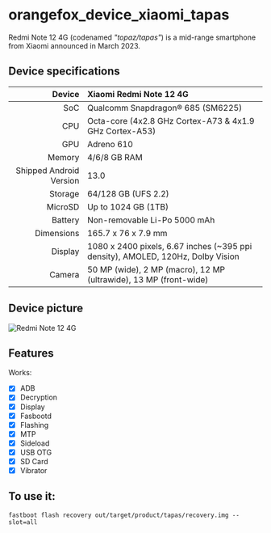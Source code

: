# orangefox_device_xiaomi_tapas

Redmi Note 12 4G (codenamed _"topaz/tapas"_) is a mid-range smartphone from Xiaomi announced in March 2023.

## Device specifications

Device                  | Xiaomi Redmi Note 12 4G
-----------------------:|:-------------------------
SoC                     | Qualcomm Snapdragon® 685 (SM6225)
CPU                     | Octa-core (4x2.8 GHz Cortex-A73 & 4x1.9 GHz Cortex-A53)
GPU                     | Adreno 610
Memory                  | 4/6/8 GB RAM
Shipped Android Version | 13.0
Storage                 | 64/128 GB (UFS 2.2)
MicroSD                 | Up to 1024 GB (1TB)
Battery                 | Non-removable Li-Po 5000 mAh
Dimensions              | 165.7 x 76 x 7.9 mm
Display                 | 1080 x 2400 pixels, 6.67 inches (~395 ppi density), AMOLED, 120Hz, Dolby Vision
Camera                  | 50 MP (wide), 2 MP (macro), 12 MP (ultrawide), 13 MP (front-wide)

## Device picture

![Redmi Note 12 4G](https://i02.appmifile.com/224_operator_sg/10/03/2023/cdf4a7f40a92668d1c8fe2fcc5045ea8.png)

## Features

Works:

- [X] ADB
- [X] Decryption
- [X] Display
- [X] Fasbootd
- [X] Flashing
- [X] MTP
- [X] Sideload
- [X] USB OTG
- [X] SD Card
- [X] Vibrator

## To use it:

```
fastboot flash recovery out/target/product/tapas/recovery.img --slot=all
```
